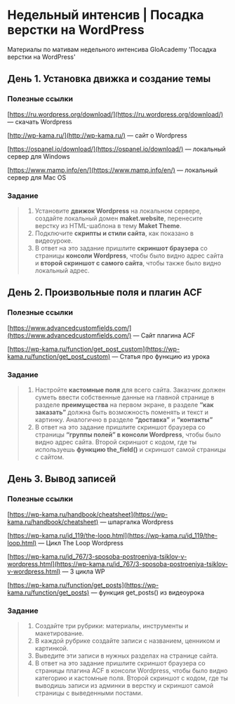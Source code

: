 # Недельный интенсив | Посадка верстки на WordPress
 Материалы по мативам недельного интенсива GloAcademy 'Посадка верстки на WordPress'

## День 1. Установка движка и создание темы

### Полезные ссылки
[https://ru.wordpress.org/download/](https://ru.wordpress.org/download/) — скачать Wordpress

[http://wp-kama.ru/](http://wp-kama.ru/) — сайт о Wordpress

[https://ospanel.io/download/](https://ospanel.io/download/) — локальный сервер для Windows

[https://www.mamp.info/en/](https://www.mamp.info/en/) — локальный сервер для Maс OS

### Задание
> 1) Установите **движок Wordpress** на локальном сервере, создайте локальный домен **maket.website**, перенесите верстку из HTML-шаблона в тему **Maket Theme**.
> 2) Подключите **скрипты и стили сайта**, как показано в видеоуроке.
> 3) В ответ на это задание пришлите **скриншот браузера** со страницы **консоли Wordpress**, чтобы было видно адрес сайта и **второй скриншот с самого сайта**, чтобы также было видно локальный адрес.

## День 2. Произвольные поля и плагин ACF

### Полезные ссылки
[https://www.advancedcustomfields.com/](https://www.advancedcustomfields.com/) — Сайт плагина ACF

[https://wp-kama.ru/function/get_post_custom](https://wp-kama.ru/function/get_post_custom) — Статья про функцию из урока

### Задание
> 1) Настройте **кастомные поля** для всего сайта. Заказчик должен суметь ввести собственные данные на главной странице в разделе **преимущества** на первом экране, в разделе **“как заказать”** должна быть возможность поменять и текст и картинку. Аналогично в разделе **“доставка”** и **“контакты”**
> 2) В ответ на это задание пришлите скриншот браузера со страницы **“группы полей” в консоли Wordpress**, чтобы было видно адрес сайта. Второй скриншот с кодом, где ты используешь **функцию the_field()** и скриншот самой страницы с сайтом.

## День 3. Вывод записей

### Полезные ссылки
[https://wp-kama.ru/handbook/cheatsheet](https://wp-kama.ru/handbook/cheatsheet) — шпаргалка Wordpress

[https://wp-kama.ru/id_119/the-loop.html](https://wp-kama.ru/id_119/the-loop.html) — Цикл The Loop Wordpress 

[https://wp-kama.ru/id_767/3-sposoba-postroeniya-tsiklov-v-wordpress.html](https://wp-kama.ru/id_767/3-sposoba-postroeniya-tsiklov-v-wordpress.html) — 3 цикла WP

[https://wp-kama.ru/function/get_posts](https://wp-kama.ru/function/get_posts) — функция get_posts() из видеоурока

### Задание
> 1) Создайте три рубрики: материалы, инструменты и макетирование.
> 2) В каждой рубрике создайте записи с названием, ценником и картинкой.
> 3) Выведите эти записи в нужных разделах на странице сайта.
> 4) В ответ на это задание пришлите скриншот браузера со страницы плагина ACF в консоли Wordpress, чтобы было видно категорию и кастомные поля. Второй скриншот с кодом, где ты выводишь записи из админки в верстку и скриншот самой страницы с выведенными постами.

